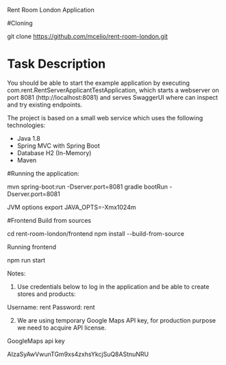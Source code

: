 Rent Room London Application

#Cloning

git clone https://github.com/mcelio/rent-room-london.git

# Task Description
You should be able to start the example application by executing com.rent.RentServerApplicantTestApplication,
which starts a webserver on port 8081 (http://localhost:8081) and serves SwaggerUI where can inspect and try existing
endpoints.

The project is based on a small web service which uses the following technologies:

* Java 1.8
* Spring MVC with Spring Boot
* Database H2 (In-Memory)
* Maven

#Running the application:

mvn spring-boot:run -Dserver.port=8081
gradle bootRun -Dserver.port=8081

JVM options
export JAVA_OPTS=-Xmx1024m




#Frontend
Build from sources

cd rent-room-london/frontend
npm install --build-from-source

Running frontend

npm run start


Notes:

1) Use credentials below to log in the application and be able to create stores and products:

Username: rent
Password: rent

2) We are using temporary Google Maps API key, for production purpose we need to acquire API license.

GoogleMaps api key

AIzaSyAwVwunTGm9xs4zxhsYkcjSuQ8AStnuNRU

